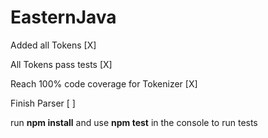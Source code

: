 # EasternJava
Added all Tokens [X]

All Tokens pass tests [X] 

Reach 100% code coverage for Tokenizer [X]

Finish Parser [ ]

run **npm install** and use **npm test** in the console to run tests
